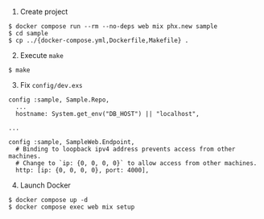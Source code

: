 1. Create project

```
$ docker compose run --rm --no-deps web mix phx.new sample
$ cd sample
$ cp ../{docker-compose.yml,Dockerfile,Makefile} .
```

2. Execute `make`

```
$ make
```

3. Fix `config/dev.exs`

```
config :sample, Sample.Repo,
  ...
  hostname: System.get_env("DB_HOST") || "localhost",

...

config :sample, SampleWeb.Endpoint,
  # Binding to loopback ipv4 address prevents access from other machines.
  # Change to `ip: {0, 0, 0, 0}` to allow access from other machines.
  http: [ip: {0, 0, 0, 0}, port: 4000],
```

4. Launch Docker

```
$ docker compose up -d
$ docker compose exec web mix setup
```
